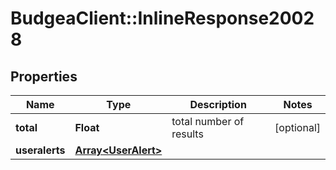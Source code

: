 # BudgeaClient::InlineResponse20028

## Properties
Name | Type | Description | Notes
------------ | ------------- | ------------- | -------------
**total** | **Float** | total number of results | [optional] 
**useralerts** | [**Array&lt;UserAlert&gt;**](UserAlert.md) |  | 


